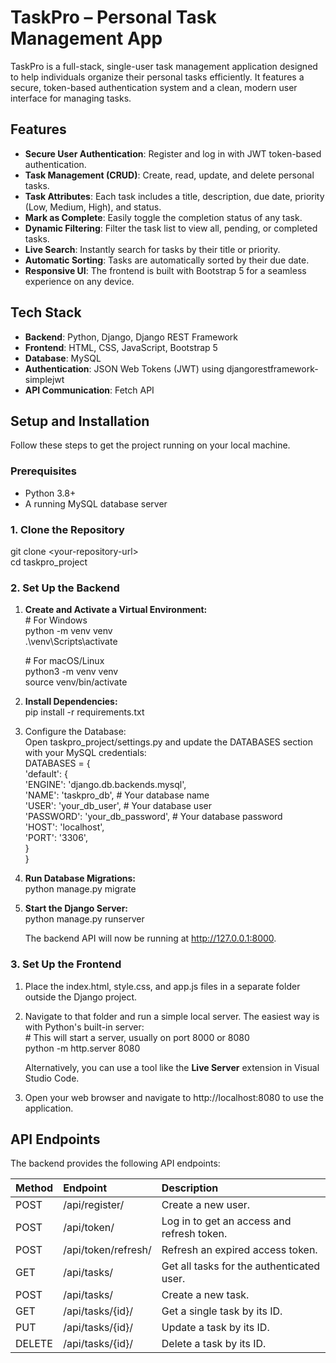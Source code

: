 # **TaskPro – Personal Task Management App**

TaskPro is a full-stack, single-user task management application designed to help individuals organize their personal tasks efficiently. It features a secure, token-based authentication system and a clean, modern user interface for managing tasks.

## **Features**

* **Secure User Authentication**: Register and log in with JWT token-based authentication.  
* **Task Management (CRUD)**: Create, read, update, and delete personal tasks.  
* **Task Attributes**: Each task includes a title, description, due date, priority (Low, Medium, High), and status.  
* **Mark as Complete**: Easily toggle the completion status of any task.  
* **Dynamic Filtering**: Filter the task list to view all, pending, or completed tasks.  
* **Live Search**: Instantly search for tasks by their title or priority.  
* **Automatic Sorting**: Tasks are automatically sorted by their due date.  
* **Responsive UI**: The frontend is built with Bootstrap 5 for a seamless experience on any device.

## **Tech Stack**

* **Backend**: Python, Django, Django REST Framework  
* **Frontend**: HTML, CSS, JavaScript, Bootstrap 5  
* **Database**: MySQL  
* **Authentication**: JSON Web Tokens (JWT) using djangorestframework-simplejwt  
* **API Communication**: Fetch API

## **Setup and Installation**

Follow these steps to get the project running on your local machine.

### **Prerequisites**

* Python 3.8+  
* A running MySQL database server

### **1\. Clone the Repository**

git clone \<your-repository-url\>  
cd taskpro\_project

### **2\. Set Up the Backend**

1. **Create and Activate a Virtual Environment:**  
   \# For Windows  
   python \-m venv venv  
   .\\venv\\Scripts\\activate

   \# For macOS/Linux  
   python3 \-m venv venv  
   source venv/bin/activate

2. **Install Dependencies:**  
   pip install \-r requirements.txt

3. Configure the Database:  
   Open taskpro\_project/settings.py and update the DATABASES section with your MySQL credentials:  
   DATABASES \= {  
       'default': {  
           'ENGINE': 'django.db.backends.mysql',  
           'NAME': 'taskpro\_db',      \# Your database name  
           'USER': 'your\_db\_user',   \# Your database user  
           'PASSWORD': 'your\_db\_password', \# Your database password  
           'HOST': 'localhost',  
           'PORT': '3306',  
       }  
   }

4. **Run Database Migrations:**  
   python manage.py migrate

5. **Start the Django Server:**  
   python manage.py runserver

   The backend API will now be running at http://127.0.0.1:8000.

### **3\. Set Up the Frontend**

1. Place the index.html, style.css, and app.js files in a separate folder outside the Django project.  
2. Navigate to that folder and run a simple local server. The easiest way is with Python's built-in server:  
   \# This will start a server, usually on port 8000 or 8080  
   python \-m http.server 8080

   Alternatively, you can use a tool like the **Live Server** extension in Visual Studio Code.  
3. Open your web browser and navigate to http://localhost:8080 to use the application.

## **API Endpoints**

The backend provides the following API endpoints:

| Method | Endpoint | Description |
| :---- | :---- | :---- |
| POST | /api/register/ | Create a new user. |
| POST | /api/token/ | Log in to get an access and refresh token. |
| POST | /api/token/refresh/ | Refresh an expired access token. |
| GET | /api/tasks/ | Get all tasks for the authenticated user. |
| POST | /api/tasks/ | Create a new task. |
| GET | /api/tasks/{id}/ | Get a single task by its ID. |
| PUT | /api/tasks/{id}/ | Update a task by its ID. |
| DELETE | /api/tasks/{id}/ | Delete a task by its ID. |

